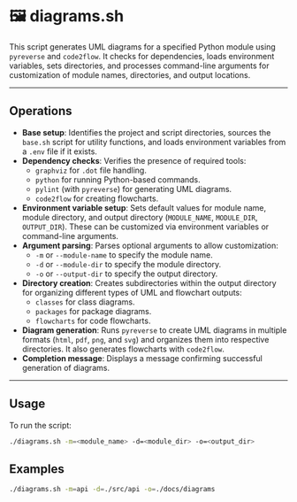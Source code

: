 # 🖼️ diagrams.sh

This script generates UML diagrams for a specified Python module using `pyreverse` and `code2flow`. It checks for dependencies, loads environment variables, sets directories, and processes command-line arguments for customization of module names, directories, and output locations.

---

## Operations

- **Base setup**: Identifies the project and script directories, sources the `base.sh` script for utility functions, and loads environment variables from a `.env` file if it exists.
- **Dependency checks**: Verifies the presence of required tools:
    - `graphviz` for `.dot` file handling.
    - `python` for running Python-based commands.
    - `pylint` (with `pyreverse`) for generating UML diagrams.
    - `code2flow` for creating flowcharts.
- **Environment variable setup**: Sets default values for module name, module directory, and output directory (`MODULE_NAME`, `MODULE_DIR`, `OUTPUT_DIR`). These can be customized via environment variables or command-line arguments.
- **Argument parsing**: Parses optional arguments to allow customization:
    - `-m` or `--module-name` to specify the module name.
    - `-d` or `--module-dir` to specify the module directory.
    - `-o` or `--output-dir` to specify the output directory.
- **Directory creation**: Creates subdirectories within the output directory for organizing different types of UML and flowchart outputs:
    - `classes` for class diagrams.
    - `packages` for package diagrams.
    - `flowcharts` for code flowcharts.
- **Diagram generation**: Runs `pyreverse` to create UML diagrams in multiple formats (`html`, `pdf`, `png`, and `svg`) and organizes them into respective directories. It also generates flowcharts with `code2flow`.
- **Completion message**: Displays a message confirming successful generation of diagrams.

---

## Usage

To run the script:

```sh
./diagrams.sh -m=<module_name> -d=<module_dir> -o=<output_dir>
```

## Examples

```sh
./diagrams.sh -m=api -d=./src/api -o=./docs/diagrams
```
